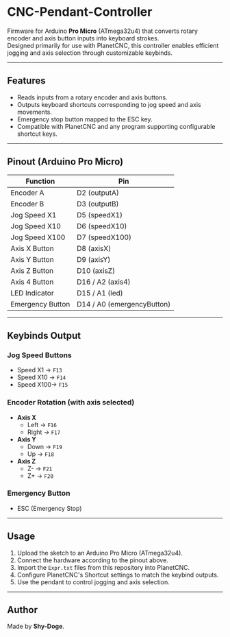 # CNC-Pendant-Controller

Firmware for Arduino **Pro Micro** (ATmega32u4) that converts rotary encoder and axis button inputs into keyboard strokes.  
Designed primarily for use with PlanetCNC, this controller enables efficient jogging and axis selection through customizable keybinds.

---

## Features

- Reads inputs from a rotary encoder and axis buttons.
- Outputs keyboard shortcuts corresponding to jog speed and axis movements.
- Emergency stop button mapped to the ESC key.
- Compatible with PlanetCNC and any program supporting configurable shortcut keys.

---

## Pinout (Arduino Pro Micro)

| Function           | Pin             |
|--------------------|-----------------|
| Encoder A          | D2 (outputA)    |
| Encoder B          | D3 (outputB)    |
| Jog Speed X1       | D5 (speedX1)    |
| Jog Speed X10      | D6 (speedX10)   |
| Jog Speed X100     | D7 (speedX100)  |
| Axis X Button      | D8 (axisX)      |
| Axis Y Button      | D9 (axisY)      |
| Axis Z Button      | D10 (axisZ)     |
| Axis 4 Button      | D16 / A2 (axis4)|
| LED Indicator      | D15 / A1 (led)  |
| Emergency Button   | D14 / A0 (emergencyButton) |

---

## Keybinds Output

### Jog Speed Buttons
- Speed X1  → `F13`
- Speed X10 → `F14`
- Speed X100→ `F15`

### Encoder Rotation (with axis selected)
- **Axis X**  
  - Left  → `F16`  
  - Right → `F17`  
- **Axis Y**  
  - Down  → `F19`  
  - Up    → `F18`  
- **Axis Z**  
  - Z-    → `F21`  
  - Z+    → `F20`  

### Emergency Button
- ESC (Emergency Stop)

---

## Usage

1. Upload the sketch to an Arduino Pro Micro (ATmega32u4).
2. Connect the hardware according to the pinout above.
3. Import the `Expr.txt` files from this repository into PlanetCNC.
4. Configure PlanetCNC's Shortcut settings to match the keybind outputs.
5. Use the pendant to control jogging and axis selection.

---

## Author

Made by **Shy-Doge**.
